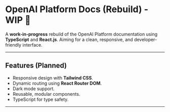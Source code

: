 # OpenAI Platform Docs (Rebuild) - **WIP** 🚧

A **work-in-progress** rebuild of the OpenAI Platform documentation using **TypeScript** and **React.js**. Aiming for a clean, responsive, and developer-friendly interface.

---

## **Features (Planned)**

- Responsive design with **Tailwind CSS**.
- Dynamic routing using **React Router DOM**.
- Dark mode support.
- Reusable, modular components.
- TypeScript for type safety.

---
